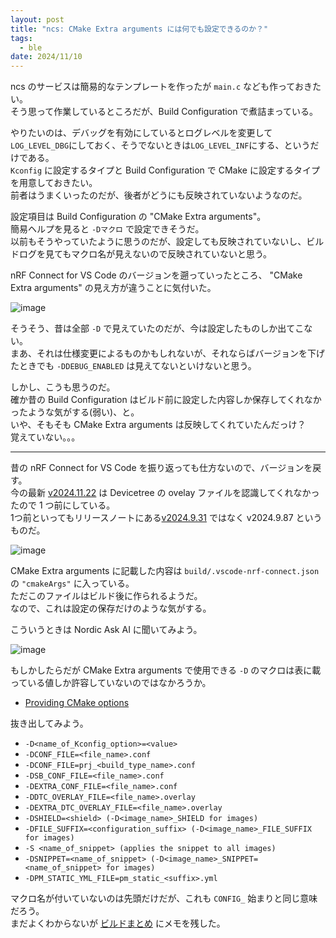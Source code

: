 ```yaml
---
layout: post
title: "ncs: CMake Extra arguments には何でも設定できるのか？"
tags:
  - ble
date: 2024/11/10
---
```


ncs のサービスは簡易的なテンプレートを作ったが `main.c` なども作っておきたい。  
そう思って作業しているところだが、Build Configuration で煮詰まっている。

やりたいのは、デバッグを有効にしているとログレベルを変更して`LOG_LEVEL_DBG`にしておく、そうでないときは`LOG_LEVEL_INF`にする、というだけである。  
`Kconfig` に設定するタイプと Build Configuration で CMake に設定するタイプを用意しておきたい。  
前者はうまくいったのだが、後者がどうにも反映されていないようなのだ。

設定項目は Build Configuration の "CMake Extra arguments"。  
簡易ヘルプを見ると `-Dマクロ` で設定できそうだ。  
以前もそうやっていたように思うのだが、設定しても反映されていないし、ビルドログを見てもマクロ名が見えないので反映されていないと思う。

nRF Connect for VS Code のバージョンを遡っていったところ、
"CMake Extra arguments" の見え方が違うことに気付いた。

![image](20241110a-1.png)

そうそう、昔は全部 `-D` で見えていたのだが、今は設定したものしか出てこない。  
まあ、それは仕様変更によるものかもしれないが、それならばバージョンを下げたときでも `-DDEBUG_ENABLED` は見えてないといけないと思う。

しかし、こうも思うのだ。  
確か昔の Build Configuration はビルド前に設定した内容しか保存してくれなかったような気がする(弱い)、と。  
いや、そもそも CMake Extra arguments は反映してくれていたんだっけ？  
覚えていない。。。

----

昔の nRF Connect for VS Code を振り返っても仕方ないので、バージョンを戻す。  
今の最新 [v2024.11.22](https://docs.nordicsemi.com/bundle/nrf-connect-vscode/page/release_notes/connect/2024.11.22.html) は Devicetree の ovelay ファイルを認識してくれなかったので 1 つ前にしている。  
1つ前といってもリリースノートにある[v2024.9.31](https://docs.nordicsemi.com/bundle/nrf-connect-vscode/page/release_notes/connect/2024.9.31.html) ではなく v2024.9.87 というものだ。

![image](20241110a-3.png)

CMake Extra arguments に記載した内容は `build/.vscode-nrf-connect.json` の `"cmakeArgs"` に入っている。  
ただこのファイルはビルド後に作られるようだ。  
なので、これは設定の保存だけのような気がする。

こういうときは Nordic Ask AI に聞いてみよう。

![image](20241110a-2.png)

もしかしたらだが CMake Extra arguments で使用できる `-D` のマクロは表に載っている値しか許容していないのではなかろうか。

* [Providing CMake options](https://docs.nordicsemi.com/bundle/ncs-latest/page/nrf/app_dev/config_and_build/cmake/index.html#providing_cmake_options)

抜き出してみよう。

* `-D<name_of_Kconfig_option>=<value>`
* `-DCONF_FILE=<file_name>.conf`
* `-DCONF_FILE=prj_<build_type_name>.conf`
* `-DSB_CONF_FILE=<file_name>.conf`
* `-DEXTRA_CONF_FILE=<file_name>.conf`
* `-DDTC_OVERLAY_FILE=<file_name>.overlay`
* `-DEXTRA_DTC_OVERLAY_FILE=<file_name>.overlay`
* `-DSHIELD=<shield> (-D<image_name>_SHIELD for images)`
* `-DFILE_SUFFIX=<configuration_suffix> (-D<image_name>_FILE_SUFFIX for images)`
* `-S <name_of_snippet> (applies the snippet to all images)`
* `-DSNIPPET=<name_of_snippet> (-D<image_name>_SNIPPET=<name_of_snippet> for images)`
* `-DPM_STATIC_YML_FILE=pm_static_<suffix>.yml`

マクロ名が付いていないのは先頭だけだが、これも `CONFIG_` 始まりと同じ意味だろう。  
まだよくわからないが [ビルドまとめ](/nrf/build.html) にメモを残した。
